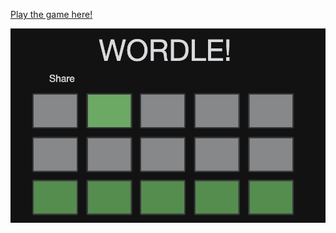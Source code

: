 
[Play the game here!](https://natrivera.github.io/wordle_game/)


![Graph with all Languages](pic.png)
